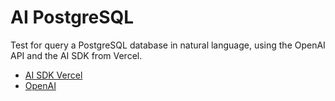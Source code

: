 # AI PostgreSQL

Test for query a PostgreSQL database in natural language, using the OpenAI API and the AI SDK from Vercel.

- [AI SDK Vercel](https://vercel.com/docs/ai-sdk)
- [OpenAI](https://openai.com/)
